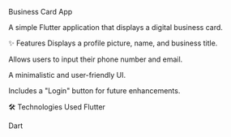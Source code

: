 Business Card App


A simple Flutter application that displays a digital business card.


✨ Features
Displays a profile picture, name, and business title.

Allows users to input their phone number and email.

A minimalistic and user-friendly UI.

Includes a "Login" button for future enhancements.



🛠️ Technologies Used
Flutter

Dart


